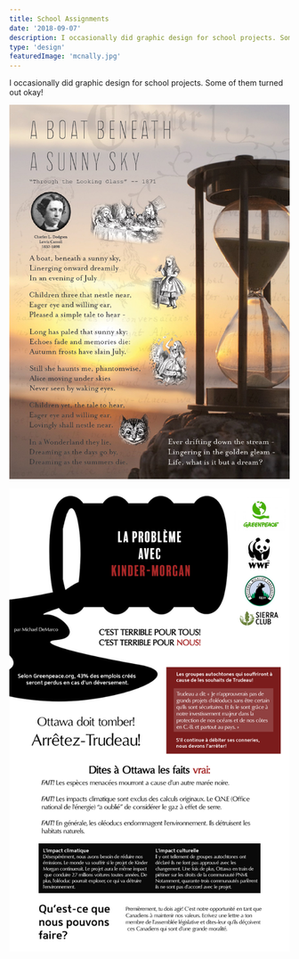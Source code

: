 ```yaml
---
title: School Assignments
date: '2018-09-07'
description: I occasionally did graphic design for school projects. Some of them turned out okay!
type: 'design'
featuredImage: 'mcnally.jpg'
---
```


I occasionally did graphic design for school projects. Some of them turned out okay!

![English poster](./a-boat-01-edit.jpg 'English poster')

![French poster](./lettract-finale.png 'French poster')
